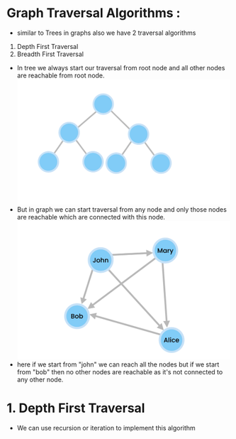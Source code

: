 # Graph Traversal Algorithms :

- similar to Trees in graphs also we have 2 traversal algorithms

1. Depth First Traversal
2. Breadth First Traversal

- In tree we always start our traversal from root node and all other nodes are reachable from root node.
  ![](./screenshots/tree-for-traversal.png)
- But in graph we can start traversal from any node and only those nodes are reachable which are connected with this node.
  ![](./screenshots/graph-for-traversal.png)
- here if we start from "john" we can reach all the nodes but if we start from "bob" then no other nodes are reachable as it's not connected to any other node.

# 1. Depth First Traversal

- We can use recursion or iteration to implement this algorithm
